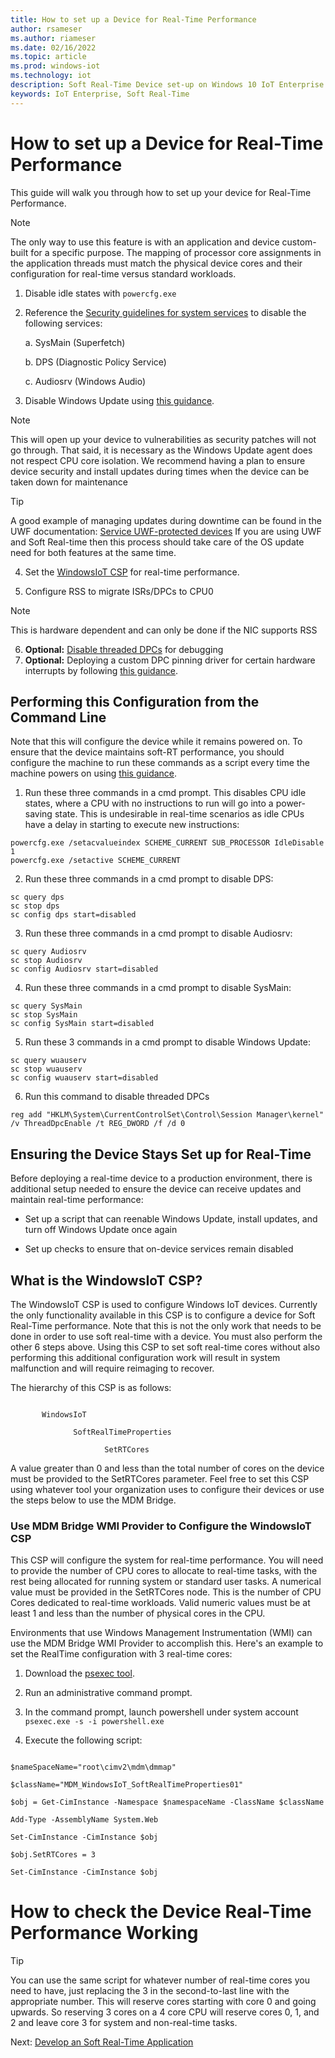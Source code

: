 ```yaml
---
title: How to set up a Device for Real-Time Performance
author: rsameser
ms.author: riameser
ms.date: 02/16/2022
ms.topic: article
ms.prod: windows-iot
ms.technology: iot
description: Soft Real-Time Device set-up on Windows 10 IoT Enterprise
keywords: IoT Enterprise, Soft Real-Time
---
```


# How to set up a Device for Real-Time Performance
This guide will walk you through how to set up your device for Real-Time Performance.

> [!NOTE]
>
> The only way to use this feature is with an application and device custom-built for a specific purpose. The mapping of processor core assignments in the application threads must match the physical device cores and their configuration for real-time versus standard workloads.  

1. Disable idle states with ```powercfg.exe```

2. Reference the [Security guidelines for system services](/windows-server/security/windows-services/security-guidelines-for-disabling-system-services-in-windows-server) to disable the following services:

    a. SysMain (Superfetch)

    b. DPS (Diagnostic Policy Service)

    c. Audiosrv (Windows Audio)

3. Disable Windows Update using [this guidance](/windows/privacy/manage-connections-from-windows-operating-system-components-to-microsoft-services#bkmk-wu).

> [!NOTE]
>
> This will open up your device to vulnerabilities as security patches will not go through. That said, it is necessary as the Windows Update agent does not respect CPU core isolation. We recommend having a plan to ensure device security and install updates during times when the device can be taken down for maintenance

>[!TIP]
>
> A good example of managing updates during downtime can be found in the UWF documentation: [Service UWF-protected devices](/windows-hardware/customize/enterprise/service-uwf-protected-devices) If you are using UWF and Soft Real-time then this process should take care of the OS update need for both features at the same time.

4. Set the [WindowsIoT CSP](#what-is-the-windowsiot-csp) for real-time performance.

5. Configure RSS to migrate ISRs/DPCs to CPU0
> [!NOTE]
> This is hardware dependent and can only be done if the NIC supports RSS

6. **Optional:** [Disable threaded DPCs](/windows-hardware/drivers/kernel/introduction-to-threaded-dpcs) for debugging
7. **Optional:** Deploying a custom DPC pinning driver for certain hardware interrupts by following [this guidance](/windows-hardware/drivers/kernel/guidelines-for-writing-dpc-routines).

## Performing this Configuration from the Command Line
Note that this will configure the device while it remains powered on. To ensure that the device maintains soft-RT performance, you should configure the machine to run these commands as a script every time the machine powers on using [this guidance](https://aka.ms/SRT-GPS).

1. Run these three commands in a cmd prompt. This disables CPU idle states, where a CPU with no instructions to run will go into a power-saving state. This is undesirable in real-time scenarios as idle CPUs have a delay in starting to execute new instructions:

  ```
  powercfg.exe /setacvalueindex SCHEME_CURRENT SUB_PROCESSOR IdleDisable 1
  powercfg.exe /setactive SCHEME_CURRENT
  ```

2. Run these three commands in a cmd prompt to disable DPS:

  ```
  sc query dps
  sc stop dps
  sc config dps start=disabled
  ```

3. Run these three commands in a cmd prompt to disable Audiosrv:
  ```
  sc query Audiosrv
  sc stop Audiosrv
  sc config Audiosrv start=disabled
  ```


4. Run these three commands in a cmd prompt to disable SysMain:
  ```
  sc query SysMain
  sc stop SysMain
  sc config SysMain start=disabled
  ```

5. Run these 3 commands in a cmd prompt to disable Windows Update:
  ```
  sc query wuauserv
  sc stop wuauserv
  sc config wuauserv start=disabled
  ```

6. Run this command to disable threaded DPCs
  ```
  reg add "HKLM\System\CurrentControlSet\Control\Session Manager\kernel" /v ThreadDpcEnable /t REG_DWORD /f /d 0
  ```

## Ensuring the Device Stays Set up for Real-Time
Before deploying a real-time device to a production environment, there is additional setup needed to ensure the device can receive updates and maintain real-time performance:

* Set up a script that can reenable Windows Update, install updates, and turn off Windows Update once again

* Set up checks to ensure that on-device services remain disabled


## What is the WindowsIoT CSP?

The WindowsIoT CSP is used to configure Windows IoT devices. Currently the only functionality available in this CSP is to configure a device for Soft Real-Time performance. Note that this is not the only work that needs to be done in order to use soft real-time with a device. You must also perform the other 6 steps above. Using this CSP to set soft real-time cores without also performing this additional configuration work will result in system malfunction and will require reimaging to recover.

The hierarchy of this CSP is as follows:

```./Device/Vendor/MSFT

       WindowsIoT

              SoftRealTimeProperties

                     SetRTCores
```

A value greater than 0 and less than the total number of cores on the device must be provided to the SetRTCores parameter. Feel free to set this CSP using whatever tool your organization uses to configure their devices or use the steps below to use the MDM Bridge.

### Use MDM Bridge WMI Provider to Configure the WindowsIoT CSP

This CSP will configure the system for real-time performance. You will need to provide the number of CPU cores to allocate to real-time tasks, with the rest being allocated for running system or standard user tasks. A numerical value must be provided in the SetRTCores node. This is the number of CPU Cores dedicated to real-time workloads. Valid numeric values must be at least 1 and less than the number of physical cores in the CPU.  

Environments that use Windows Management Instrumentation (WMI) can use the MDM Bridge WMI Provider to accomplish this. Here's an example to set the RealTime configuration with 3 real-time cores:

1. Download the [psexec tool](/sysinternals/downloads/psexec).

2. Run an administrative command prompt.

3. In the command prompt, launch powershell under system account ```psexec.exe -s -i powershell.exe ```

4. Execute the following script:

  ```

  $nameSpaceName="root\cimv2\mdm\dmmap"

  $className="MDM_WindowsIoT_SoftRealTimeProperties01"

  $obj = Get-CimInstance -Namespace $namespaceName -ClassName $className

  Add-Type -AssemblyName System.Web

  Set-CimInstance -CimInstance $obj

  $obj.SetRTCores = 3

  Set-CimInstance -CimInstance $obj

  ```
# How to check the Device  Real-Time Performance Working

>[!TIP]
>
> You can use the same script for whatever number of real-time cores you need to have, just replacing the 3 in the second-to-last line with the appropriate number. This will reserve cores starting with core 0 and going upwards. So reserving 3 cores on a 4 core CPU will reserve cores 0, 1, and 2 and leave core 3 for system and non-real-time tasks.

Next: [Develop an Soft Real-Time Application](/windows/iot/iot-enterprise/soft-real-time/soft-real-time-application)

